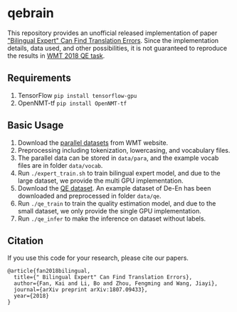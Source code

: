 # qebrain

This repository provides an unofficial released implementation of paper ["Bilingual Expert" Can Find Translation Errors](https://arxiv.org/abs/1807.09433). Since the implementation details, data used, and other possibilities, it is not guaranteed to reproduce the results in [WMT 2018 QE task](http://www.statmt.org/wmt18/quality-estimation-task.html#results).

## Requirements
1. TensorFlow `pip install tensorflow-gpu`
2. OpenNMT-tf `pip install OpenNMT-tf`

## Basic Usage
1. Download the [parallel datasets](http://www.statmt.org/wmt18/translation-task.html#download) from WMT website.
2. Preprocessing including tokenization, lowercasing, and vocabulary files.
3. The parallel data can be stored in `data/para`, and the example vocab files are in folder `data/vocab`.
4. Run `./expert_train.sh` to train bilingual expert model, and due to the large dataset, we provide the multi GPU implementation.
5. Download the [QE dataset](https://lindat.mff.cuni.cz/repository/xmlui/handle/11372/LRT-2619). An example dataset of De-En has been downloaded and preprocessed in folder `data/qe`.
6. Run `./qe_train` to train the quality estimation model, and due to the small dataset, we only provide the single GPU implementation.
7. Run `./qe_infer` to make the inference on dataset without labels.

## Citation
If you use this code for your research, please cite our papers.
```
@article{fan2018bilingual,
  title={" Bilingual Expert" Can Find Translation Errors},
  author={Fan, Kai and Li, Bo and Zhou, Fengming and Wang, Jiayi},
  journal={arXiv preprint arXiv:1807.09433},
  year={2018}
}
```

